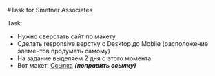 #Task for Smetner Associates

Task:
- Нужно сверстать сайт по макету
- Сделать responsive верстку с Desktop до Mobile (расположение элементов продумать самому)
- На задание выделяем 2 дня с этого момента
- Вот макет: [Ссылка](https://www.yesha.com.ua) **_(поправить ссылку)_**
